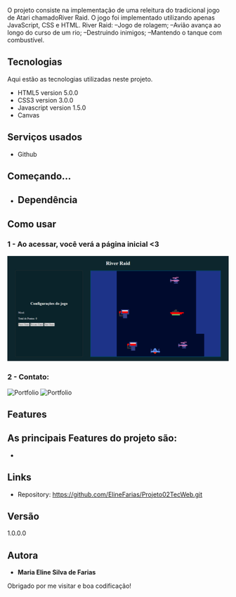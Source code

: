   O projeto consiste na implementação de uma releitura do tradicional jogo de Atari chamadoRiver Raid.
 O jogo foi implementado utilizando apenas JavaScript, CSS e HTML.
 River Raid:
–Jogo de rolagem;
–Avião avança ao longo do curso de um rio;
–Destruindo inimigos;
–Mantendo o tanque com combustível.
## Tecnologias

Aqui estão as tecnologias utilizadas neste projeto.

* HTML5 version  5.0.0
* CSS3 version 3.0.0
* Javascript version 1.5.0
* Canvas
## Serviços usados

* Github

## Começando...

* Dependência
  - 


## Como usar

### 1 - Ao acessar, você verá a página inicial <3

![Homepage image](./img/telaInicio.png)

### 2 - Contato:

![Portfolio](https://beacons.ai/elinefarias)
![Portfolio](https://elinefarias.github.io/)


## Features

As principais  Features do projeto são:
 -
 - 


## Links
  - Repository: https://github.com/ElineFarias/Projeto02TecWeb.git

  ## Versão

  1.0.0.0


  ## Autora

  * **Maria Eline Silva de Farias** 

Obrigado por me visitar e boa codificação!
